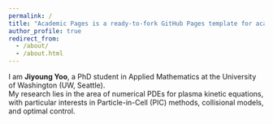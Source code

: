 ```yaml
---
permalink: /
title: "Academic Pages is a ready-to-fork GitHub Pages template for academic personal websites"
author_profile: true
redirect_from: 
  - /about/
  - /about.html
---
```


I am **Jiyoung Yoo**, a PhD student in Applied Mathematics at the University of Washington (UW, Seattle).  
My research lies in the area of numerical PDEs for plasma kinetic equations, with particular interests in Particle-in-Cell (PIC) methods, collisional models, and optimal control.
